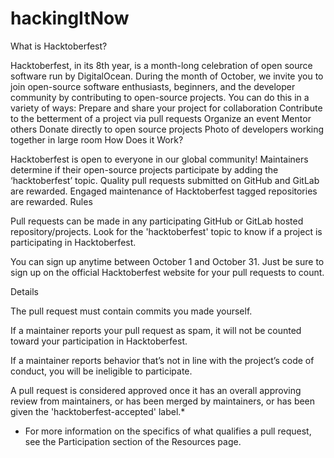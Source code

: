 # hackingItNow

What is Hacktoberfest?

Hacktoberfest, in its 8th year, is a month-long celebration of open source software run by DigitalOcean. During the month of October, we invite you to join open-source software enthusiasts, beginners, and the developer community by contributing to open-source projects. You can do this in a variety of ways:
Prepare and share your project for collaboration
Contribute to the betterment of a project via pull requests
Organize an event
Mentor others
Donate directly to open source projects
Photo of developers working together in large room
How Does it Work?

Hacktoberfest is open to everyone in our global community!
Maintainers determine if their open-source projects participate by adding the ‘hacktoberfest’ topic.
Quality pull requests submitted on GitHub and GitLab are rewarded.
Engaged maintenance of Hacktoberfest tagged repositories are rewarded.
Rules

Pull requests can be made in any participating GitHub or GitLab hosted repository/projects. Look for the 'hacktoberfest' topic to know if a project is participating in Hacktoberfest.

You can sign up anytime between October 1 and October 31. Just be sure to sign up on the official Hacktoberfest website for your pull requests to count.

Details

The pull request must contain commits you made yourself.

If a maintainer reports your pull request as spam, it will not be counted toward your participation in Hacktoberfest.

If a maintainer reports behavior that’s not in line with the project’s code of conduct, you will be ineligible to participate.

A pull request is considered approved once it has an overall approving review from maintainers, or has been merged by maintainers, or has been given the 'hacktoberfest-accepted' label.*

* For more information on the specifics of what qualifies a pull request, see the Participation section of the Resources page.
